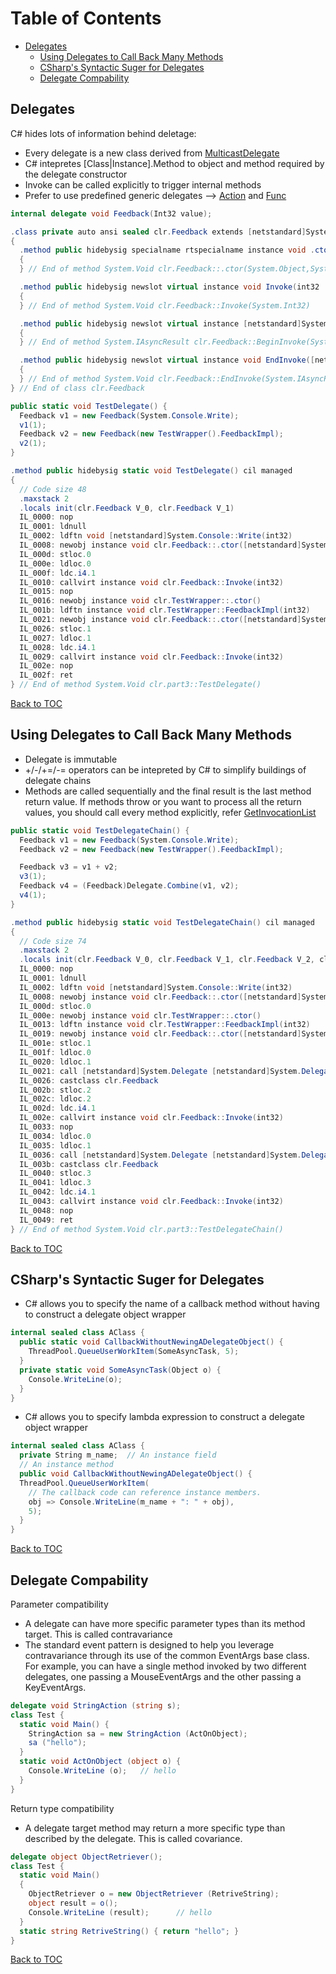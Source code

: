 Table of Contents
=================

* [Delegates](#delegates)
  * [Using Delegates to Call Back Many Methods](#using-delegates-to-call-back-many-methods)
  * [CSharp's Syntactic Suger for Delegates](#csharp's-syntactic-suger-for-delegates)
  * [Delegate Compability](#delegate-compability)

Delegates
---------

C# hides lots of information behind deletage:

* Every delegate is a new class derived from [MulticastDelegate](https://docs.microsoft.com/en-us/dotnet/api/system.multicastdelegate?view=netcore-2.2)
* C# intepretes [Class|Instance].Method to object and method required by the delegate constructor
* Invoke can be called explicitly to trigger internal methods
* Prefer to use predefined generic delegates --> [Action](https://docs.microsoft.com/en-us/dotnet/api/system.action?view=netcore-2.2) and [Func](https://docs.microsoft.com/en-us/dotnet/api/system.func-1?view=netcore-2.2)

```csharp
internal delegate void Feedback(Int32 value);

.class private auto ansi sealed clr.Feedback extends [netstandard]System.MulticastDelegate
{
  .method public hidebysig specialname rtspecialname instance void .ctor([netstandard]System.Object object, intptr method) cil managed
  {
  } // End of method System.Void clr.Feedback::.ctor(System.Object,System.IntPtr)

  .method public hidebysig newslot virtual instance void Invoke(int32 'value') cil managed
  {
  } // End of method System.Void clr.Feedback::Invoke(System.Int32)

  .method public hidebysig newslot virtual instance [netstandard]System.IAsyncResult BeginInvoke(int32 'value', [netstandard]System.AsyncCallback callback, [netstandard]System.Object object) cil managed
  {
  } // End of method System.IAsyncResult clr.Feedback::BeginInvoke(System.Int32,System.AsyncCallback,System.Object)

  .method public hidebysig newslot virtual instance void EndInvoke([netstandard]System.IAsyncResult result) cil managed
  {
  } // End of method System.Void clr.Feedback::EndInvoke(System.IAsyncResult)
} // End of class clr.Feedback

public static void TestDelegate() {
  Feedback v1 = new Feedback(System.Console.Write);
  v1(1);
  Feedback v2 = new Feedback(new TestWrapper().FeedbackImpl);
  v2(1);
}

.method public hidebysig static void TestDelegate() cil managed
{
  // Code size 48
  .maxstack 2
  .locals init(clr.Feedback V_0, clr.Feedback V_1)
  IL_0000: nop
  IL_0001: ldnull
  IL_0002: ldftn void [netstandard]System.Console::Write(int32)
  IL_0008: newobj instance void clr.Feedback::.ctor([netstandard]System.Object, intptr)
  IL_000d: stloc.0
  IL_000e: ldloc.0
  IL_000f: ldc.i4.1
  IL_0010: callvirt instance void clr.Feedback::Invoke(int32)
  IL_0015: nop
  IL_0016: newobj instance void clr.TestWrapper::.ctor()
  IL_001b: ldftn instance void clr.TestWrapper::FeedbackImpl(int32)
  IL_0021: newobj instance void clr.Feedback::.ctor([netstandard]System.Object, intptr)
  IL_0026: stloc.1
  IL_0027: ldloc.1
  IL_0028: ldc.i4.1
  IL_0029: callvirt instance void clr.Feedback::Invoke(int32)
  IL_002e: nop
  IL_002f: ret
} // End of method System.Void clr.part3::TestDelegate()
```

[Back to TOC](#table-of-contents)

Using Delegates to Call Back Many Methods
-----------------------------------------

* Delegate is immutable
* +/-/+=/-= operators can be intepreted by C# to simplify buildings of delegate chains
* Methods are called sequentially and the final result is the last method return value. If methods throw or you want to process all the return values, you should call every method explicitly, refer [GetInvocationList](https://docs.microsoft.com/en-us/dotnet/api/system.delegate.getinvocationlist?view=netcore-2.2)

```csharp
public static void TestDelegateChain() {
  Feedback v1 = new Feedback(System.Console.Write);
  Feedback v2 = new Feedback(new TestWrapper().FeedbackImpl);

  Feedback v3 = v1 + v2;
  v3(1);
  Feedback v4 = (Feedback)Delegate.Combine(v1, v2);
  v4(1);
}

.method public hidebysig static void TestDelegateChain() cil managed
{
  // Code size 74
  .maxstack 2
  .locals init(clr.Feedback V_0, clr.Feedback V_1, clr.Feedback V_2, clr.Feedback V_3)
  IL_0000: nop
  IL_0001: ldnull
  IL_0002: ldftn void [netstandard]System.Console::Write(int32)
  IL_0008: newobj instance void clr.Feedback::.ctor([netstandard]System.Object, intptr)
  IL_000d: stloc.0
  IL_000e: newobj instance void clr.TestWrapper::.ctor()
  IL_0013: ldftn instance void clr.TestWrapper::FeedbackImpl(int32)
  IL_0019: newobj instance void clr.Feedback::.ctor([netstandard]System.Object, intptr)
  IL_001e: stloc.1
  IL_001f: ldloc.0
  IL_0020: ldloc.1
  IL_0021: call [netstandard]System.Delegate [netstandard]System.Delegate::Combine([netstandard]System.Delegate, [netstandard]System.Delegate)
  IL_0026: castclass clr.Feedback
  IL_002b: stloc.2
  IL_002c: ldloc.2
  IL_002d: ldc.i4.1
  IL_002e: callvirt instance void clr.Feedback::Invoke(int32)
  IL_0033: nop
  IL_0034: ldloc.0
  IL_0035: ldloc.1
  IL_0036: call [netstandard]System.Delegate [netstandard]System.Delegate::Combine([netstandard]System.Delegate, [netstandard]System.Delegate)
  IL_003b: castclass clr.Feedback
  IL_0040: stloc.3
  IL_0041: ldloc.3
  IL_0042: ldc.i4.1
  IL_0043: callvirt instance void clr.Feedback::Invoke(int32)
  IL_0048: nop
  IL_0049: ret
} // End of method System.Void clr.part3::TestDelegateChain()
```

[Back to TOC](#table-of-contents)

CSharp's Syntactic Suger for Delegates
--------------------------------------

* C# allows you to specify the name of a callback method without having to construct a delegate object wrapper

```csharp
internal sealed class AClass {
  public static void CallbackWithoutNewingADelegateObject() {
    ThreadPool.QueueUserWorkItem(SomeAsyncTask, 5);
  }
  private static void SomeAsyncTask(Object o) {
    Console.WriteLine(o);
  }
}
```

* C# allows you to specify lambda expression to construct a delegate object wrapper

```csharp
internal sealed class AClass {
  private String m_name;  // An instance field
  // An instance method
  public void CallbackWithoutNewingADelegateObject() {
  ThreadPool.QueueUserWorkItem(
    // The callback code can reference instance members.
    obj => Console.WriteLine(m_name + ": " + obj),
    5);
  }
}
```

[Back to TOC](#table-of-contents)

Delegate Compability
--------------------

Parameter compatibility

* A delegate can have more specific parameter types than its method target. This is called contravariance
* The standard event pattern is designed to help you leverage contravariance through its use of the common EventArgs base class. For example, you can have a single method invoked by two different delegates, one passing a MouseEventArgs and the other passing a KeyEventArgs.

```csharp
delegate void StringAction (string s);
class Test {
  static void Main() {
    StringAction sa = new StringAction (ActOnObject);
    sa ("hello");
  }
  static void ActOnObject (object o) {
    Console.WriteLine (o);   // hello
  }
}
```

Return type compatibility

* A delegate target method may return a more specific type than described by the delegate. This is called covariance.

```csharp
delegate object ObjectRetriever();
class Test {
  static void Main()
  {
    ObjectRetriever o = new ObjectRetriever (RetriveString);
    object result = o();
    Console.WriteLine (result);      // hello
  }
  static string RetriveString() { return "hello"; }
}
```

[Back to TOC](#table-of-contents)
